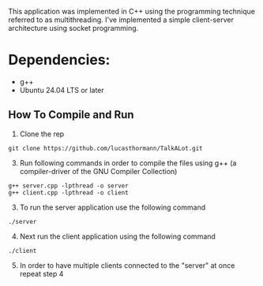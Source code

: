 This application was implemented in C++ using the programming technique referred to as multithreading. I've implemented a simple client-server architecture using socket programming.

# Dependencies:
* g++
* Ubuntu 24.04 LTS or later

## How To Compile and Run

1. Clone the rep
```
git clone https://github.com/lucasthormann/TalkALot.git
```

3. Run following commands in order to compile the files using g++ (a compiler-driver of the GNU Compiler Collection)
```
g++ server.cpp -lpthread -o server
g++ client.cpp -lpthread -o client
```

3. To run the server application use the following command
```
./server
```

4. Next run the client application using the following command
```
./client
```
5. In order to have multiple clients connected to the "server" at once repeat step 4
